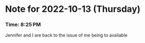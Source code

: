 # Note for 2022-10-13 (Thursday)
### Time: 8:25 PM

Jennifer and I are back to the issue of me being to available
